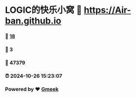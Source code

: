# LOGIC的快乐小窝 :link: https://Air-ban.github.io 
### :page_facing_up: [18](https://Air-ban.github.io/tag.html) 
### :speech_balloon: 3 
### :hibiscus: 47379 
### :alarm_clock: 2024-10-26 15:23:07 
### Powered by :heart: [Gmeek](https://github.com/Meekdai/Gmeek)

